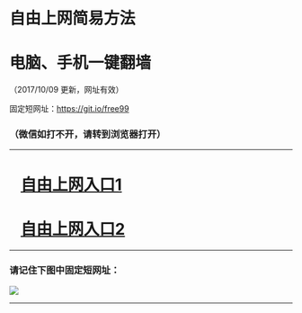 ﻿# 自由上网简易方法

# 电脑、手机一键翻墙

（2017/10/09 更新，网址有效）

固定短网址：https://git.io/free99

### （微信如打不开，请转到浏览器打开）


***





# &nbsp;&nbsp; <a href="http://ft2082326007.fwq-tz-1001.info/fwqtz01.html?t=100900116136 " target="_blank">自由上网入口1</a>
# &nbsp;&nbsp; <a href="http://ft1252713943.fwq-tz-1002.info/fwqtz02.html?t=100900122606 " target="_blank">自由上网入口2</a>
***

### 请记住下图中固定短网址：

<img src="https://s3-us-west-2.amazonaws.com/fwq-1001/yjfq-20170905okok.png" /> 


***

